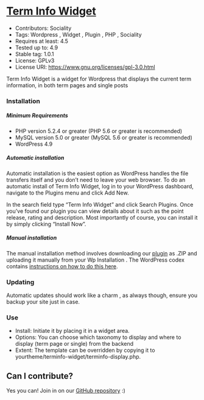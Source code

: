 
# [Term Info Widget](https:///github.com/socialityCoop/Term-Info-Widget/)
- Contributors: Sociality
- Tags: Wordpress , Widget , Plugin , PHP , Sociality
- Requires at least: 4.5
- Tested up to: 4.9
- Stable tag: 1.0.1
- License: GPLv3
- License URI: https://www.gnu.org/licenses/gpl-3.0.html

Term Info Widget is a widget for Wordpress that displays the current term information, in both term pages and single posts


### Installation 

##### Minimum Requirements 

* PHP version 5.2.4 or greater (PHP 5.6 or greater is recommended)
* MySQL version 5.0 or greater (MySQL 5.6 or greater is recommended)
* WordPress 4.9

##### Automatic installation 

Automatic installation is the easiest option as WordPress handles the file transfers itself and you don’t need to leave your web browser. To do an automatic install of Term Info Widget, log in to your WordPress dashboard, navigate to the Plugins menu and click Add New.

In the search field type “Term Info Widget” and click Search Plugins. Once you’ve found our plugin you can view details about it such as the point release, rating and description. Most importantly of course, you can install it by simply clicking “Install Now”.

##### Manual installation 

The manual installation method involves downloading our [plugin](https:///github.com/socialityCoop/Term-Info-Widget/) as .ZIP and uploading it manually from your Wp Installation . The WordPress codex contains [instructions on how to do this here](https://codex.wordpress.org/Managing_Plugins#Manual_Plugin_Installation).

### Updating 

Automatic updates should work like a charm , as always though, ensure you backup your site just in case.

### Use 

* Install: Initiate it by placing it in a widget area. 
* Options: You can choose which taxonomy to display and where to display (term page or single) from the backend
* Extent: The template can be overridden by copying it to yourtheme/terminfo-widget/terminfo-display.php.

## Can I contribute? 

Yes you can! Join in on our [GitHub repository](https:///github.com/socialityCoop/Term-Info-Widget/) :)
